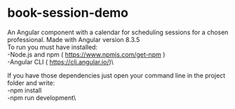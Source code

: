 # book-session-demo

An Angular component with a calendar for scheduling sessions for a chosen professional. Made with Angular version 8.3.5\
To run you must have installed:\
-Node.js and npm ( https://www.npmjs.com/get-npm )\
-Angular CLI ( https://cli.angular.io/)\

If you have those dependencies just open your command line in the project folder and write:\
-npm install\
-npm run development\
